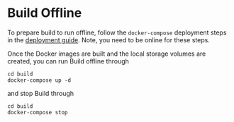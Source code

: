 # Build Offline
To prepare build to run offline, follow the `docker-compose` deployment steps in the [deployment guide](deploy.md).
Note, you need to be online for these steps.

Once the Docker images are built and the local storage volumes are created, you can run Build offline through

```
cd build
docker-compose up -d
```

and stop Build through

```
cd build
docker-compose stop
```



